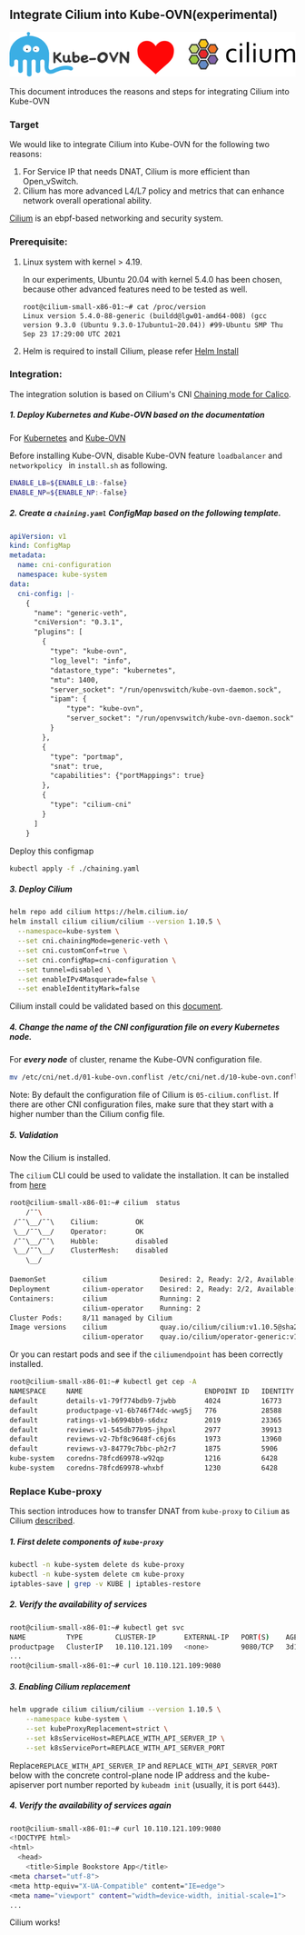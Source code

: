 ## Integrate Cilium into Kube-OVN(experimental)

![](./kube-ovn-cilium.svg) 

This document introduces the reasons and steps for integrating Cilium into Kube-OVN

### Target

We would like to integrate Cilium into Kube-OVN for the following two reasons: 

1. For Service IP that needs DNAT, Cilium is more efficient than Open_vSwitch.
2. Cilium has more advanced L4/L7 policy and metrics that can enhance network overall operational ability.

[Cilium](https://cilium.io) is an ebpf-based networking and security system.

### Prerequisite:

1. Linux system with kernel > 4.19. 

   In our experiments, Ubuntu 20.04 with kernel 5.4.0 has been chosen, because other advanced features need to be tested as well. 

   ```shell
   root@cilium-small-x86-01:~# cat /proc/version
   Linux version 5.4.0-88-generic (buildd@lgw01-amd64-008) (gcc version 9.3.0 (Ubuntu 9.3.0-17ubuntu1~20.04)) #99-Ubuntu SMP Thu Sep 23 17:29:00 UTC 2021
   ```
2. Helm is required to install Cilium, please refer [Helm Install](https://helm.sh/docs/intro/install/)

### Integration:

The integration solution is based on Cilium's CNI [Chaining mode for Calico](https://docs.cilium.io/en/stable/gettingstarted/cni-chaining-calico/).

##### 1.  Deploy Kubernetes and Kube-OVN based on the documentation

For [Kubernetes](https://kubernetes.io/docs/setup/production-environment/tools/) and [Kube-OVN](https://github.com/kubeovn/kube-ovn/blob/master/docs/install.md)

Before installing Kube-OVN, disable Kube-OVN feature `loadbalancer` and `networkpolicy ` in `install.sh` as following.

```bash
ENABLE_LB=${ENABLE_LB:-false}
ENABLE_NP=${ENABLE_NP:-false}
```

#####  2.  Create a `chaining.yaml` ConfigMap based on the following template.

```yaml
apiVersion: v1
kind: ConfigMap
metadata:
  name: cni-configuration
  namespace: kube-system
data:
  cni-config: |-
    {
      "name": "generic-veth",
      "cniVersion": "0.3.1",
      "plugins": [
        {
          "type": "kube-ovn",
          "log_level": "info",
          "datastore_type": "kubernetes",
          "mtu": 1400,
          "server_socket": "/run/openvswitch/kube-ovn-daemon.sock",
          "ipam": {
              "type": "kube-ovn",
              "server_socket": "/run/openvswitch/kube-ovn-daemon.sock"
          }
        },
        {
          "type": "portmap",
          "snat": true,
          "capabilities": {"portMappings": true}
        },
        {
          "type": "cilium-cni"
        }
      ]
    }

```

Deploy this configmap

```bash
kubectl apply -f ./chaining.yaml
```

##### 3.  Deploy Cilium

```bash
helm repo add cilium https://helm.cilium.io/
helm install cilium cilium/cilium --version 1.10.5 \
  --namespace=kube-system \
  --set cni.chainingMode=generic-veth \
  --set cni.customConf=true \
  --set cni.configMap=cni-configuration \
  --set tunnel=disabled \
  --set enableIPv4Masquerade=false \
  --set enableIdentityMark=false
```

Cilium install could be validated based on this [document](https://docs.cilium.io/en/stable/gettingstarted/cni-chaining-calico/).

##### 4.  Change the name of the CNI configuration file on every Kubernetes node.

For ***every node*** of cluster, rename the Kube-OVN configuration file.

```bash
mv /etc/cni/net.d/01-kube-ovn.conflist /etc/cni/net.d/10-kube-ovn.conflist
```

Note: By default the configuration file of Cilium is `05-cilium.conflist`. If there are other CNI configuration files, make sure that they start with a higher number than the Cilium config file.

##### 5.  Validation

Now the Cilium is installed. 

The `cilium` CLI could be used to validate the installation. It can be installed from [here](https://docs.cilium.io/en/stable/gettingstarted/k8s-install-default/#install-the-cilium-cli)

```bash
root@cilium-small-x86-01:~# cilium  status
    /¯¯\
 /¯¯\__/¯¯\    Cilium:         OK
 \__/¯¯\__/    Operator:       OK
 /¯¯\__/¯¯\    Hubble:         disabled
 \__/¯¯\__/    ClusterMesh:    disabled
    \__/

DaemonSet         cilium             Desired: 2, Ready: 2/2, Available: 2/2
Deployment        cilium-operator    Desired: 2, Ready: 2/2, Available: 2/2
Containers:       cilium             Running: 2
                  cilium-operator    Running: 2
Cluster Pods:     8/11 managed by Cilium
Image versions    cilium             quay.io/cilium/cilium:v1.10.5@sha256:0612218e28288db360c63677c09fafa2d17edda4f13867bcabf87056046b33bb: 2
                  cilium-operator    quay.io/cilium/operator-generic:v1.10.5@sha256:2d2f730f219d489ff0702923bf24c0002cd93eb4b47ba344375566202f56d972: 2

```

 Or you can restart pods and see if the `ciliumendpoint` has been correctly installed.

```bash
root@cilium-small-x86-01:~# kubectl get cep -A
NAMESPACE     NAME                              ENDPOINT ID   IDENTITY ID   INGRESS ENFORCEMENT   EGRESS ENFORCEMENT   VISIBILITY POLICY   ENDPOINT STATE   IPV4          IPV6
default       details-v1-79f774bdb9-7jwbb       4024          16773                                                                        ready            10.16.5.64
default       productpage-v1-6b746f74dc-wwg5j   776           28588                                                                        ready            10.16.0.128
default       ratings-v1-b6994bb9-s6dxz         2019          23365                                                                        ready            10.16.5.63
default       reviews-v1-545db77b95-jhpxl       2977          39913                                                                        ready            10.16.5.65
default       reviews-v2-7bf8c9648f-c6j6s       1973          13960                                                                        ready            10.16.5.66
default       reviews-v3-84779c7bbc-ph2r7       1875          5906                                                                         ready            10.16.5.67
kube-system   coredns-78fcd69978-w92qp          1216          6428                                                                         ready            10.16.5.60
kube-system   coredns-78fcd69978-whxbf          1230          6428                                                                         ready            10.16.5.62
```

### Replace Kube-proxy

This section introduces how to transfer DNAT from `kube-proxy` to `Cilium` as Cilium [described](https://docs.cilium.io/en/v1.9/gettingstarted/kubeproxy-free/).

##### 1.  First delete components of `kube-proxy`

```bash
kubectl -n kube-system delete ds kube-proxy
kubectl -n kube-system delete cm kube-proxy
iptables-save | grep -v KUBE | iptables-restore
```

##### 2.  Verify the availability of services

```bash
root@cilium-small-x86-01:~# kubectl get svc
NAME          TYPE        CLUSTER-IP       EXTERNAL-IP   PORT(S)    AGE
productpage   ClusterIP   10.110.121.109   <none>        9080/TCP   3d19h
...
root@cilium-small-x86-01:~# curl 10.110.121.109:9080

```

##### 3.  Enabling Cilium replacement

```bash
helm upgrade cilium cilium/cilium --version 1.10.5 \
    --namespace kube-system \
    --set kubeProxyReplacement=strict \
    --set k8sServiceHost=REPLACE_WITH_API_SERVER_IP \
    --set k8sServicePort=REPLACE_WITH_API_SERVER_PORT
```

Replace`REPLACE_WITH_API_SERVER_IP` and `REPLACE_WITH_API_SERVER_PORT` below with the concrete control-plane node IP address and the kube-apiserver port number reported by `kubeadm init` (usually, it is port `6443`).

##### 4.  Verify the availability of services again

```bash
root@cilium-small-x86-01:~# curl 10.110.121.109:9080
<!DOCTYPE html>
<html>
  <head>
    <title>Simple Bookstore App</title>
<meta charset="utf-8">
<meta http-equiv="X-UA-Compatible" content="IE=edge">
<meta name="viewport" content="width=device-width, initial-scale=1">
...
```

Cilium works!
